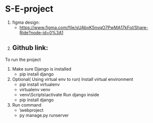 # S-E-project
1. figma design: 
   - https://www.figma.com/file/sUAbvK5nvqO7PwMA17kFol/Share-Ride?node-id=0%3A1
2. Github link: 
   - 


To run the project
1. Make sure Django is installed 
   - pip install django
2. Optional( Using virtual env to run)
   Install virtual environment 
     - pip install virtualenv
     - virtualenv venv
     - venv\Scripts\activate
   Run django inside 
     - pip install django
4. Run command
     - \webproject
     - py manage.py runserver
